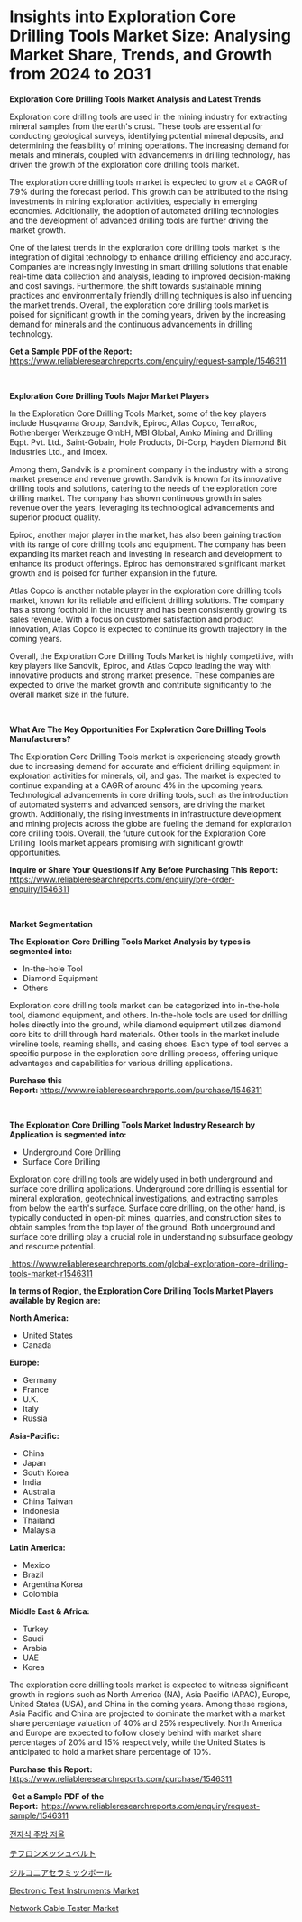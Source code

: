 <p><h1>Insights into Exploration Core Drilling Tools Market Size: Analysing Market Share, Trends, and Growth from 2024 to 2031</h1></p><p><strong>Exploration Core Drilling Tools Market Analysis and Latest Trends</strong></p>
<p><p>Exploration core drilling tools are used in the mining industry for extracting mineral samples from the earth's crust. These tools are essential for conducting geological surveys, identifying potential mineral deposits, and determining the feasibility of mining operations. The increasing demand for metals and minerals, coupled with advancements in drilling technology, has driven the growth of the exploration core drilling tools market.</p><p>The exploration core drilling tools market is expected to grow at a CAGR of 7.9% during the forecast period. This growth can be attributed to the rising investments in mining exploration activities, especially in emerging economies. Additionally, the adoption of automated drilling technologies and the development of advanced drilling tools are further driving the market growth.</p><p>One of the latest trends in the exploration core drilling tools market is the integration of digital technology to enhance drilling efficiency and accuracy. Companies are increasingly investing in smart drilling solutions that enable real-time data collection and analysis, leading to improved decision-making and cost savings. Furthermore, the shift towards sustainable mining practices and environmentally friendly drilling techniques is also influencing the market trends. Overall, the exploration core drilling tools market is poised for significant growth in the coming years, driven by the increasing demand for minerals and the continuous advancements in drilling technology.</p></p>
<p><strong>Get a Sample PDF of the Report:&nbsp;</strong> <a href="https://www.reliableresearchreports.com/enquiry/request-sample/1546311">https://www.reliableresearchreports.com/enquiry/request-sample/1546311</a></p>
<p>&nbsp;</p>
<p><strong>Exploration Core Drilling Tools Major Market Players</strong></p>
<p><p>In the Exploration Core Drilling Tools Market, some of the key players include Husqvarna Group, Sandvik, Epiroc, Atlas Copco, TerraRoc, Rothenberger Werkzeuge GmbH, MBI Global, Amko Mining and Drilling Eqpt. Pvt. Ltd., Saint-Gobain, Hole Products, Di-Corp, Hayden Diamond Bit Industries Ltd., and Imdex.</p><p>Among them, Sandvik is a prominent company in the industry with a strong market presence and revenue growth. Sandvik is known for its innovative drilling tools and solutions, catering to the needs of the exploration core drilling market. The company has shown continuous growth in sales revenue over the years, leveraging its technological advancements and superior product quality.</p><p>Epiroc, another major player in the market, has also been gaining traction with its range of core drilling tools and equipment. The company has been expanding its market reach and investing in research and development to enhance its product offerings. Epiroc has demonstrated significant market growth and is poised for further expansion in the future.</p><p>Atlas Copco is another notable player in the exploration core drilling tools market, known for its reliable and efficient drilling solutions. The company has a strong foothold in the industry and has been consistently growing its sales revenue. With a focus on customer satisfaction and product innovation, Atlas Copco is expected to continue its growth trajectory in the coming years.</p><p>Overall, the Exploration Core Drilling Tools Market is highly competitive, with key players like Sandvik, Epiroc, and Atlas Copco leading the way with innovative products and strong market presence. These companies are expected to drive the market growth and contribute significantly to the overall market size in the future.</p></p>
<p>&nbsp;</p>
<p><strong>What Are The Key Opportunities For Exploration Core Drilling Tools Manufacturers?</strong></p>
<p><p>The Exploration Core Drilling Tools market is experiencing steady growth due to increasing demand for accurate and efficient drilling equipment in exploration activities for minerals, oil, and gas. The market is expected to continue expanding at a CAGR of around 4% in the upcoming years. Technological advancements in core drilling tools, such as the introduction of automated systems and advanced sensors, are driving the market growth. Additionally, the rising investments in infrastructure development and mining projects across the globe are fueling the demand for exploration core drilling tools. Overall, the future outlook for the Exploration Core Drilling Tools market appears promising with significant growth opportunities.</p></p>
<p><strong>Inquire or Share Your Questions If Any Before Purchasing This Report:</strong> <a href="https://www.reliableresearchreports.com/enquiry/pre-order-enquiry/1546311">https://www.reliableresearchreports.com/enquiry/pre-order-enquiry/1546311</a></p>
<p>&nbsp;</p>
<p><strong>Market Segmentation</strong></p>
<p><strong>The Exploration Core Drilling Tools Market Analysis by types is segmented into:</strong></p>
<p><ul><li>In-the-hole Tool</li><li>Diamond Equipment</li><li>Others</li></ul></p>
<p><p>Exploration core drilling tools market can be categorized into in-the-hole tool, diamond equipment, and others. In-the-hole tools are used for drilling holes directly into the ground, while diamond equipment utilizes diamond core bits to drill through hard materials. Other tools in the market include wireline tools, reaming shells, and casing shoes. Each type of tool serves a specific purpose in the exploration core drilling process, offering unique advantages and capabilities for various drilling applications.</p></p>
<p><strong>Purchase this Report:&nbsp;</strong><a href="https://www.reliableresearchreports.com/purchase/1546311">https://www.reliableresearchreports.com/purchase/1546311</a></p>
<p>&nbsp;</p>
<p><strong>The Exploration Core Drilling Tools Market Industry Research by Application is segmented into:</strong></p>
<p><ul><li>Underground Core Drilling</li><li>Surface Core Drilling</li></ul></p>
<p><p>Exploration core drilling tools are widely used in both underground and surface core drilling applications. Underground core drilling is essential for mineral exploration, geotechnical investigations, and extracting samples from below the earth's surface. Surface core drilling, on the other hand, is typically conducted in open-pit mines, quarries, and construction sites to obtain samples from the top layer of the ground. Both underground and surface core drilling play a crucial role in understanding subsurface geology and resource potential.</p></p>
<p><a href="https://www.reliableresearchreports.com/global-exploration-core-drilling-tools-market-r1546311">&nbsp;https://www.reliableresearchreports.com/global-exploration-core-drilling-tools-market-r1546311</a></p>
<p><strong>In terms of Region, the Exploration Core Drilling Tools Market Players available by Region are:</strong></p>
<p>
    <p> <strong> North America: </strong>
        <ul>
            <li>United States</li>
            <li>Canada</li>
        </ul>
        </p> 
    <p> <strong> Europe: </strong>
        <ul>
            <li>Germany</li>
            <li>France</li>
            <li>U.K.</li>
            <li>Italy</li>
            <li>Russia</li>
        </ul>
        </p> 
    <p> <strong> Asia-Pacific: </strong>
        <ul>
            <li>China</li>
            <li>Japan</li>
            <li>South Korea</li>
            <li>India</li>
            <li>Australia</li>
            <li>China Taiwan</li>
            <li>Indonesia</li>
            <li>Thailand</li>
            <li>Malaysia</li>
        </ul>
        </p> 
    <p> <strong> Latin America: </strong>
        <ul>
            <li>Mexico</li>
            <li>Brazil</li>
            <li>Argentina Korea</li>
            <li>Colombia</li>
        </ul>
        </p> 
    <p> <strong> Middle East & Africa: </strong>
        <ul>
            <li>Turkey</li>
            <li>Saudi</li>
            <li>Arabia</li>
            <li>UAE</li>
            <li>Korea</li>
        </ul>
    </p>
    </p>
<p><p>The exploration core drilling tools market is expected to witness significant growth in regions such as North America (NA), Asia Pacific (APAC), Europe, United States (USA), and China in the coming years. Among these regions, Asia Pacific and China are projected to dominate the market with a market share percentage valuation of 40% and 25% respectively. North America and Europe are expected to follow closely behind with market share percentages of 20% and 15% respectively, while the United States is anticipated to hold a market share percentage of 10%.</p></p>
<p><strong>Purchase this Report: </strong><a href="https://www.reliableresearchreports.com/purchase/1546311">https://www.reliableresearchreports.com/purchase/1546311</a></p>
<p>&nbsp;<strong>Get a Sample PDF of the Report:&nbsp;&nbsp;</strong><a href="https://www.reliableresearchreports.com/enquiry/request-sample/1546311">https://www.reliableresearchreports.com/enquiry/request-sample/1546311</a></p>
<p><strong></strong></p>
<p><p><a href="https://medium.com/@ethawolf/%EC%A0%84%EC%9E%90-%EC%A3%BC%EB%B0%A9-%EC%A0%80%EC%9A%B8-%EC%8B%9C%EC%9E%A5-%EB%B3%B4%EA%B3%A0%EC%84%9C%EB%8A%94-%EC%9D%B4-%EC%8B%9C%EC%9E%A5%EC%9D%98-%EC%B5%9C%EC%8B%A0-%ED%8A%B8%EB%A0%8C%EB%93%9C%EC%99%80-%EC%84%B1%EC%9E%A5-%EA%B8%B0%ED%9A%8C%EB%A5%BC-%EB%B3%B4%EC%97%AC%EC%A4%8D%EB%8B%88%EB%8B%A4-8798bf1200ba">전자식 주방 저울</a></p><p><a href="https://medium.com/@annchovey2023/%E3%83%86%E3%83%95%E3%83%AD%E3%83%B3%E3%83%A1%E3%83%83%E3%82%B7%E3%83%A5%E3%83%99%E3%83%AB%E3%83%88%E5%B8%82%E5%A0%B4%E3%81%AE%E3%83%88%E3%83%AC%E3%83%B3%E3%83%89%E3%81%A8%E5%B8%82%E5%A0%B4%E5%88%86%E6%9E%90%E3%81%AF-2024%E5%B9%B4%E3%81%8B%E3%82%892031%E5%B9%B4%E3%81%BE%E3%81%A7%E3%81%AE%E6%9C%9F%E9%96%93%E3%81%AB%E4%BA%88%E6%B8%AC%E3%81%95%E3%82%8C%E3%81%A6%E3%81%84%E3%81%BE%E3%81%99-9b4e13c21806">テフロンメッシュベルト</a></p><p><a href="https://medium.com/@aurelianghideanu2022/%E3%82%B8%E3%83%AB%E3%82%B3%E3%83%8B%E3%82%A2%E3%82%BB%E3%83%A9%E3%83%9F%E3%83%83%E3%82%AF%E3%83%9C%E3%83%BC%E3%83%AB%E5%B8%82%E5%A0%B4%E3%81%AE%E8%A6%8F%E6%A8%A1%E3%81%A8%E5%B8%82%E5%A0%B4%E5%8B%95%E5%90%91-%E5%AE%8C%E5%85%A8%E3%81%AA%E6%A5%AD%E7%95%8C%E6%A6%82%E8%A6%B3-2024%E5%B9%B4%E3%81%8B%E3%82%892031%E5%B9%B4-19cbc88d29a7">ジルコニアセラミックボール</a></p><p><a href="https://github.com/nicoletavirag/Market-Research-Report-List-2/blob/main/electronic-test-instruments-market.md">Electronic Test Instruments Market</a></p><p><a href="https://github.com/redneck06/Market-Research-Report-List-2/blob/main/network-cable-tester-market.md">Network Cable Tester Market</a></p></p>